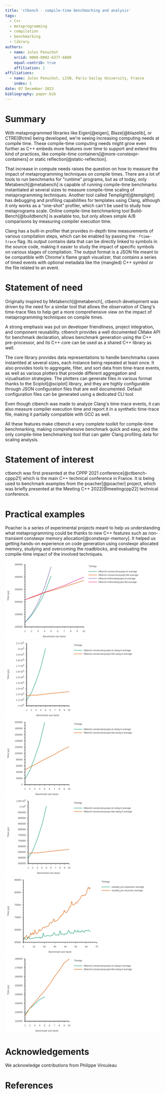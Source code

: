 ```yaml
---
title: 'ctbench - compile-time benchmarking and analysis'
tags:
  - C++
  - metaprogramming
  - compilation
  - benchmarking
  - library
authors:
  - name: Jules Penuchot
    orcid: 0000-0002-6377-6880
    equal-contrib: true
    affiliation: 1
affiliations:
  - name: Jules Penuchot, LISN, Paris-Saclay University, France
    index: 1
date: 07 December 2023
bibliography: paper.bib
---
```


# Summary

With metaprogrammed libraries like Eigen[@eigen], Blaze[@blazelib], or
CTRE[@ctre] being developed, we're seeing increasing computing needs at compile
time. These compile-time computing needs might grow even further as C++ embeds
more features over time to support and extend this kind of practices, like
compile-time containers[@more-constexpr-containers] or static
reflection[@static-reflection].

That increase in compute needs raises the question on how to measure the impact
of metaprogramming techniques on compile times. There are a lot of tools to run
benchmarks for "runtime" programs, but as of today, only Metabench[@metabench]
is capable of running compile-time benchmarks instantiated at several sizes to
measure compile-time scaling of metaprogramming techniques. Another tool called
Templight[@templight] has debugging and profiling capabilities for templates
using Clang, although it only works as a "one-shot" profiler, which can't be
used to study how metaprograms scale. Online compile-time benchmarking tool
Build-Bench[@buildbench] is available too, but only allows simple A/B
comparisons by measuring compiler execution time.

Clang has a built-in profiler that provides in-depth time measurements of
various compilation steps, which can be enabled by passing the `-ftime-trace`
flag. Its output contains data that can be directly linked to symbols in the
source code, making it easier to study the impact of specific symbols on various
stages of compilation. The output format is a JSON file meant to be compatible
with Chrome's flame graph visualizer, that contains a series of timed events
with optional metadata like the (mangled) C++ symbol or the file related to an
event.

# Statement of need

Originally inspired by Metabench[@metabench], ctbench development was
driven by the need for a similar tool that allows the observation of Clang's
time-trace files to help get a more comprehensive view on the impact of
metaprogramming techniques on compile times.

A strong emphasis was put on developer friendliness, project integration, and
component reusability. ctbench provides a well documented CMake API for
benchmark declaration, allows benchmark generation using the C++ pre-processor,
and its C++ core can be used as a shared C++ library as well.

The core library provides data representations to handle benchmarks cases
instantited at several sizes, each instance being repeated at least once. It
also provides tools to aggregate, filter, and sort data from time-trace events,
as well as various plotters that provide different aggregation and vizualisation
strategies. The plotters can generate files in various format thanks to the
Sciplot[@sciplot] library, and they are highly configurable through JSON
configuration files that are well documented. Default configuration files can be
generated using a dedicated CLI tool.

Even though ctbench was made to analyze Clang's time-trace events, it can also
measure compiler execution time and report it in a synthetic time-trace file,
making it partially compatible with GCC as well.

All these features make ctbench a very complete toolkit for compile-time
benchmarking, making comprehensive benchmark quick and easy, and the only
compile-time benchmarking tool that can gater Clang profiling data for scaling
analysis.

# Statement of interest

ctbench was first presented at the CPPP 2021 conference[@ctbench-cppp21] which
is the main C++ technical conference in France. It is being used to benchmark
examples from the poacher[@poacher] project, which was briefly presented at the
Meeting C++ 2022[@meetingcpp22] technical conference.

# Practical examples

Poacher is a series of experimental projects meant to help us understanding what
metaprogramming could be thanks to new C++ features such as non-transient
constexpr memory allocation[@constexpr-memory]. It helped us getting hands-on
experience on code generation using constexpr allocated memory, studying and
overcoming the roadblocks, and evaluating the compile-time impact of the
involved techniques.

![Total_InstantiateFunction](docs/images/Total_InstantiateFunction.svg)
![Total_Frontend](docs/images/Total_Frontend.svg)
![run_programprogram_string](docs/images/InstantiateFunction/run_programprogram_string.svg)
![Frontend](docs/images/Frontend.svg)
![ExecuteCompiler](docs/images/ExecuteCompiler.svg)
![Backend](docs/images/Backend.svg)

<!--`Gala` is an Astropy-affiliated Python package for galactic dynamics. Python
enables wrapping low-level languages (e.g., C) for speed without losing
flexibility or ease-of-use in the user-interface. The API for `Gala` was
designed to provide a class-based and user-friendly interface to fast (C or
Cython-optimized) implementations of common operations such as gravitational
potential and force evaluation, orbit integration, dynamical transformations,
and chaos indicators for nonlinear dynamics. `Gala` also relies heavily on and
interfaces well with the implementations of physical units and astronomical
coordinate systems in the `Astropy` package [@astropy] (`astropy.units` and
`astropy.coordinates`).-->

<!--`Gala` was designed to be used by both astronomical researchers and by
students in courses on gravitational dynamics or astronomy. It has already been
used in a number of scientific publications [@Pearson:2017] and has also been
used in graduate courses on Galactic dynamics to, e.g., provide interactive
visualizations of textbook material [@Binney:2008]. The combination of speed,
design, and support for Astropy functionality in `Gala` will enable exciting
scientific explorations of forthcoming data releases from the *Gaia* mission
[@gaia] by students and experts alike.-->

<!--
# Reference

## Citations

https://pandoc.org/MANUAL.html#extension-citations

## Figures

Figures can be included like this:
![Caption for example figure.\label{fig:example}](figure.png)
and referenced from text using \autoref{fig:example}.

Figure sizes can be customized by adding an optional second parameter:
![Caption for example figure.](figure.png){ width=20% }
-->

# Acknowledgements

We acknowledge contributions from Philippe Virouleau

# References
